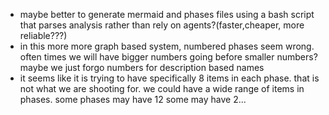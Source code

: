 - maybe better to generate mermaid and phases files using a bash script that parses analysis rather than rely on agents?(faster,cheaper, more reliable???)
- in this more more graph based system, numbered phases seem wrong. often times we will have bigger numbers going before smaller numbers? maybe we just forgo numbers for description based names
- it seems like it is trying to have specifically 8 items in each phase. that is not what we are shooting for. we could have a wide range of items in phases. some phases may have 12 some may have 2...
